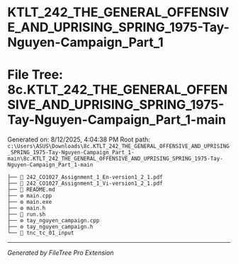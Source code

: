 # KTLT_242_THE_GENERAL_OFFENSIVE_AND_UPRISING_SPRING_1975-Tay-Nguyen-Campaign_Part_1
# File Tree: 8c.KTLT_242_THE_GENERAL_OFFENSIVE_AND_UPRISING_SPRING_1975-Tay-Nguyen-Campaign_Part_1-main

Generated on: 8/12/2025, 4:04:38 PM
Root path: `c:\Users\ASUS\Downloads\8c.KTLT_242_THE_GENERAL_OFFENSIVE_AND_UPRISING_SPRING_1975-Tay-Nguyen-Campaign_Part_1-main\8c.KTLT_242_THE_GENERAL_OFFENSIVE_AND_UPRISING_SPRING_1975-Tay-Nguyen-Campaign_Part_1-main`

```
├── 📕 242_CO1027_Assignment_1_En-version1_2_1.pdf
├── 📕 242_CO1027_Assignment_1_Vi-version1_2_1.pdf
├── 📖 README.md
├── ⚙️ main.cpp
├── ⚙️ main.exe
├── ⚙️ main.h
├── 🐚 run.sh
├── ⚙️ tay_nguyen_campaign.cpp
├── ⚙️ tay_nguyen_campaign.h
└── 📄 tnc_tc_01_input
```

---
*Generated by FileTree Pro Extension*
